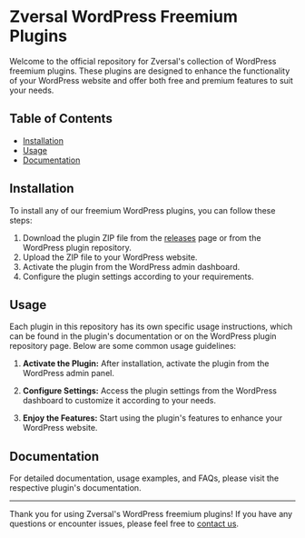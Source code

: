 # Zversal WordPress Freemium Plugins

Welcome to the official repository for Zversal's collection of WordPress freemium plugins. These plugins are designed to enhance the functionality of your WordPress website and offer both free and premium features to suit your needs.

## Table of Contents

- [Installation](#installation)
- [Usage](#usage)
- [Documentation](#documentation)

## Installation

To install any of our freemium WordPress plugins, you can follow these steps:

1. Download the plugin ZIP file from the [releases](https://github.com/zversal-ecom/wordpress-freemium-plugins/releases) page or from the WordPress plugin repository.
2. Upload the ZIP file to your WordPress website.
3. Activate the plugin from the WordPress admin dashboard.
4. Configure the plugin settings according to your requirements.

## Usage

Each plugin in this repository has its own specific usage instructions, which can be found in the plugin's documentation or on the WordPress plugin repository page. Below are some common usage guidelines:

1. **Activate the Plugin:** After installation, activate the plugin from the WordPress admin panel.

2. **Configure Settings:** Access the plugin settings from the WordPress dashboard to customize it according to your needs.

3. **Enjoy the Features:** Start using the plugin's features to enhance your WordPress website.

## Documentation

For detailed documentation, usage examples, and FAQs, please visit the respective plugin's documentation.


---

Thank you for using Zversal's WordPress freemium plugins! If you have any questions or encounter issues, please feel free to [contact us](https://zversal.com/contact).
